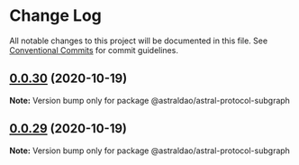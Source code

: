 # Change Log

All notable changes to this project will be documented in this file.
See [Conventional Commits](https://conventionalcommits.org) for commit guidelines.

## [0.0.30](https://github.com/astralDAO/astralprotocol/compare/@astraldao/astral-protocol-subgraph@0.0.29...@astraldao/astral-protocol-subgraph@0.0.30) (2020-10-19)

**Note:** Version bump only for package @astraldao/astral-protocol-subgraph





## [0.0.29](https://github.com/astralDAO/astralprotocol/compare/@astraldao/astral-protocol-subgraph@0.0.28...@astraldao/astral-protocol-subgraph@0.0.29) (2020-10-19)

**Note:** Version bump only for package @astraldao/astral-protocol-subgraph
